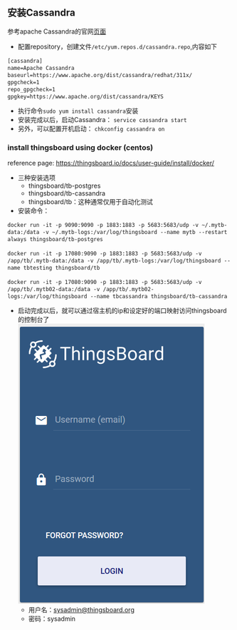 ## 安装Cassandra
参考apache Cassandra的官网[页面](http://cassandra.apache.org/download/)
- 配置repository，创建文件`/etc/yum.repos.d/cassandra.repo`,内容如下
```
[cassandra]
name=Apache Cassandra
baseurl=https://www.apache.org/dist/cassandra/redhat/311x/
gpgcheck=1
repo_gpgcheck=1
gpgkey=https://www.apache.org/dist/cassandra/KEYS
```
- 执行命令`sudo yum install cassandra`安装
- 安装完成以后，启动Cassandra： `service cassandra start`
- 另外，可以配置开机启动： `chkconfig cassandra on`

### install thingsboard using docker (centos)  
reference page: https://thingsboard.io/docs/user-guide/install/docker/
- 三种安装选项
  - thingsboard/tb-postgres
  - thingsboard/tb-cassandra
  - thingsboard/tb：这种通常仅用于自动化测试
- 安装命令：
```
docker run -it -p 9090:9090 -p 1883:1883 -p 5683:5683/udp -v ~/.mytb-data:/data -v ~/.mytb-logs:/var/log/thingsboard --name mytb --restart always thingsboard/tb-postgres

docker run -it -p 17080:9090 -p 1883:1883 -p 5683:5683/udp -v /app/tb/.mytb-data:/data -v /app/tb/.mytb-logs:/var/log/thingsboard --name tbtesting thingsboard/tb

docker run -it -p 17080:9090 -p 1883:1883 -p 5683:5683/udp -v /app/tb/.mytb02-data:/data -v /app/tb/.mytb02-logs:/var/log/thingsboard --name tbcassandra thingsboard/tb-cassandra
```
- 启动完成以后，就可以通过宿主机的ip和设定好的端口映射访问thingsboard的控制台了  
![image](./img/thingsboard-console-login.png)
  - 用户名：sysadmin@thingsboard.org
  - 密码：sysadmin


